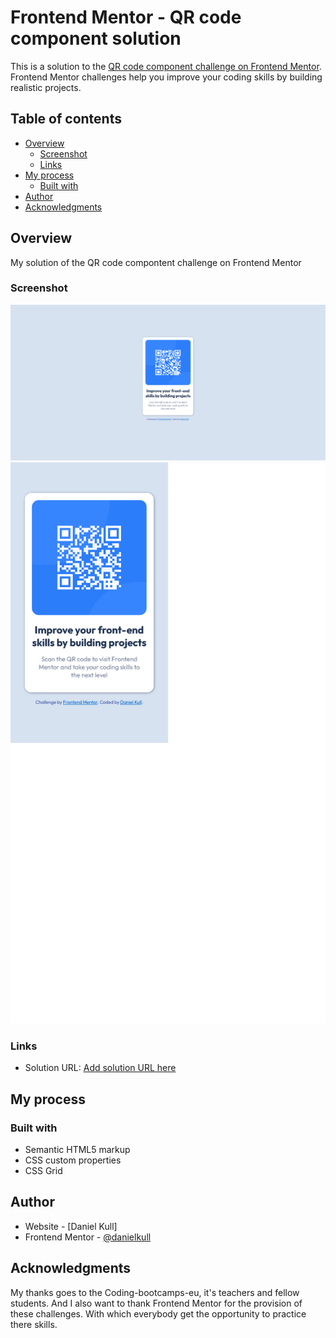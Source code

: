 # Frontend Mentor - QR code component solution

This is a solution to the [QR code component challenge on Frontend Mentor](https://www.frontendmentor.io/challenges/qr-code-component-iux_sIO_H). Frontend Mentor challenges help you improve your coding skills by building realistic projects.

## Table of contents

- [Overview](#overview)
  - [Screenshot](#screenshot)
  - [Links](#links)
- [My process](#my-process)
  - [Built with](#built-with)
- [Author](#author)
- [Acknowledgments](#acknowledgments)

## Overview

My solution of the QR code compontent challenge on Frontend Mentor

### Screenshot

![Desktop Solution](images/my-solution-desktop.png)
![Mobile Solution](images/my-solution-mobile.png)

### Links

- Solution URL: [Add solution URL here](https://github.com/danielkull/FrontM-qr-code-component)

## My process

### Built with

- Semantic HTML5 markup
- CSS custom properties
- CSS Grid

## Author

- Website - [Daniel Kull]
- Frontend Mentor - [@danielkull](https://www.frontendmentor.io/profile/danielkull)

## Acknowledgments

My thanks goes to the Coding-bootcamps-eu, it's teachers and fellow students.
And I also want to thank Frontend Mentor for the provision of these challenges. With which everybody get the opportunity to practice there skills.
